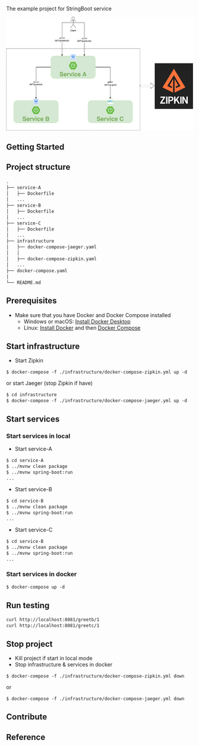 The example project for StringBoot service

<div align="center">
    <img src="./assets/images/sleuth_example.png"/>
</div>

## Getting Started

## Project structure
```
.
├── service-A
│   ├── Dockerfile
│   ...
├── service-B
│   ├── Dockerfile
│   ...
├── service-C
│   ├── Dockerfile
│   ...
├── infrastructure
│   ├── docker-compose-jaeger.yaml
│   │
│   ├── docker-compose-zipkin.yaml
│   ...
├── docker-compose.yaml
|
└── README.md
```

## Prerequisites
- Make sure that you have Docker and Docker Compose installed
  - Windows or macOS:
    [Install Docker Desktop](https://www.docker.com/get-started)
  - Linux: [Install Docker](https://www.docker.com/get-started) and then
    [Docker Compose](https://github.com/docker/compose)

## Start infrastructure

- Start Zipkin

```shell script
$ docker-compose -f ./infrastructure/docker-compose-zipkin.yml up -d
```

or start Jaeger (stop Zipkin if have)

```shell script
$ cd infrastructure
$ docker-compose -f ./infrastructure/docker-compose-jaeger.yml up -d
```

## Start services
### Start services in local

- Start service-A 
```shell script
$ cd service-A
$ ../mvnw clean package
$ ../mvnw spring-boot:run
...
```

- Start service-B
```shell script
$ cd service-B
$ ../mvnw clean package
$ ../mvnw spring-boot:run
...
```

- Start service-C
```shell script
$ cd service-B
$ ../mvnw clean package
$ ../mvnw spring-boot:run
...
```

### Start services in docker 

```shell script
$ docker-compose up -d
```

## Run testing

```shell script
curl http://localhost:8081/greetb/1
curl http://localhost:8081/greetc/1
```

## Stop project

- Kill project if start in local mode
- Stop infrastructure & services in docker

```shell script
$ docker-compose -f ./infrastructure/docker-compose-zipkin.yml down
```

or

```shell script
$ docker-compose -f ./infrastructure/docker-compose-jaeger.yml down
```
## Contribute

## Reference
